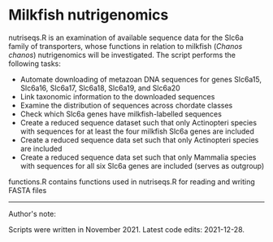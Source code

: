 # Milkfish nutrigenomics
nutriseqs.R is an examination of available sequence data for the Slc6a family of transporters, whose functions in relation to milkfish (*Chanos chanos*) nutrigenomics will be investigated. The script performs the following tasks: 
- Automate downloading of metazoan DNA sequences for genes Slc6a15, Slc6a16, Slc6a17, Slc6a18, Slc6a19, and Slc6a20
- Link taxonomic information to the downloaded sequences
- Examine the distribution of sequences across chordate classes
- Check which Slc6a genes have milkfish-labelled sequences
- Create a reduced sequence dataset such that only Actinopteri species with sequences for at least the four milkfish Slc6a genes are included
- Create a reduced sequence data set such that only Actinopteri species are included
- Create a reduced sequence data set such that only Mammalia species with sequences for all six Slc6a genes are included (serves as outgroup)
  


functions.R contains functions used in nutriseqs.R for reading and writing FASTA files

***

Author's note: 

Scripts were written in November 2021. Latest code edits: 2021-12-28.
